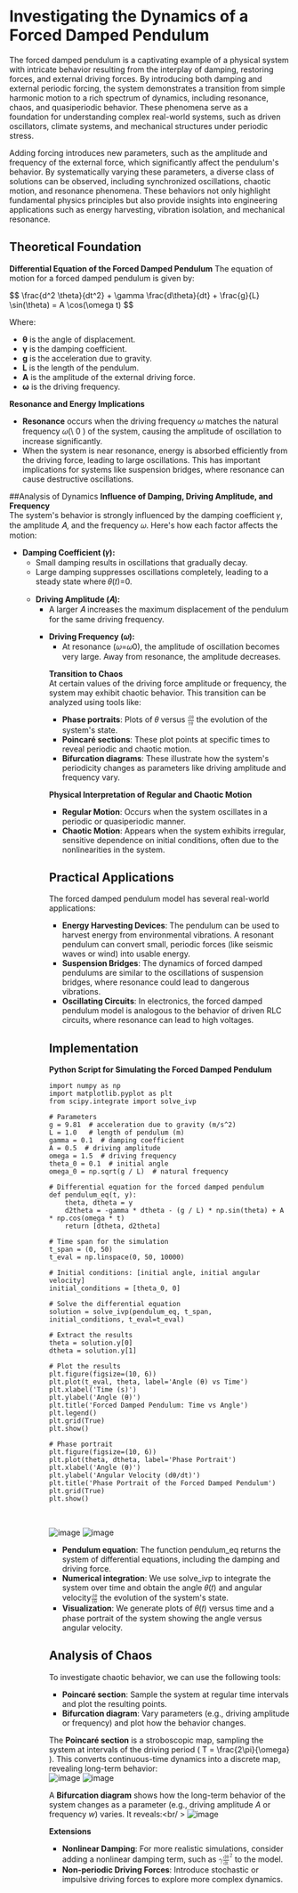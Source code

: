 # Investigating the Dynamics of a Forced Damped Pendulum
The forced damped pendulum is a captivating example of a physical system with intricate behavior resulting from the interplay of damping, restoring forces, and external driving forces. By introducing both damping and external periodic forcing, the system demonstrates a transition from simple harmonic motion to a rich spectrum of dynamics, including resonance, chaos, and quasiperiodic behavior. These phenomena serve as a foundation for understanding complex real-world systems, such as driven oscillators, climate systems, and mechanical structures under periodic stress.

Adding forcing introduces new parameters, such as the amplitude and frequency of the external force, which significantly affect the pendulum's behavior. By systematically varying these parameters, a diverse class of solutions can be observed, including synchronized oscillations, chaotic motion, and resonance phenomena. These behaviors not only highlight fundamental physics principles but also provide insights into engineering applications such as energy harvesting, vibration isolation, and mechanical resonance.

## Theoretical Foundation
<b>Differential Equation of the Forced Damped Pendulum</b>
The equation of motion for a forced damped pendulum is given by:
<p>$$ \frac{d^2 \theta}{dt^2} + \gamma \frac{d\theta}{dt} + \frac{g}{L} \sin(\theta) = A \cos(\omega t) $$</p>

Where:

<ul><li><b>θ</b> is the angle of displacement.</li>
<li><b>γ</b> is the damping coefficient.</li>
<li><b>g</b> is the acceleration due to gravity.</li>
<li><b>L</b> is the length of the pendulum.</li>
<li><b>A</b> is the amplitude of the external driving force.</li>
<li><b>ω</b> is the driving frequency.</li></ul>

<b>Resonance and Energy Implications</b>
<ul><li><b>Resonance</b>  occurs when the driving frequency 𝜔 matches the natural frequency 𝜔(\ 0 ) of the system, causing the amplitude of oscillation to increase significantly.</li>
<li>When the system is near resonance, energy is absorbed efficiently from the driving force, leading to large oscillations. This has important implications for systems like suspension bridges, where resonance can cause destructive oscillations.</li></ul>


##Analysis of Dynamics
<b>Influence of Damping, Driving Amplitude, and Frequency</b><br />
The system's behavior is strongly influenced by the damping coefficient 𝛾, the amplitude 𝐴, and the frequency 𝜔. Here's how each factor affects the motion:
<ul><li><b>Damping Coefficient (𝛾):</b><ul>
<li>Small damping results in oscillations that gradually decay.</li>
<li>Large damping suppresses oscillations completely, leading to a steady state where 𝜃(𝑡)=0.</li></ul>
</li><ul><li><b>Driving Amplitude (𝐴):</b>
<ul><li>A larger 𝐴 increases the maximum displacement of the pendulum for the same driving frequency.</li></ul></li>
<ul><li><b>Driving Frequency (𝜔):</b><ul>
<li>At resonance (𝜔=𝜔0), the amplitude of oscillation becomes very large. Away from resonance, the amplitude decreases.</li></ul></li>

<b>Transition to Chaos</b><br />
At certain values of the driving force amplitude or frequency, the system may exhibit chaotic behavior. This transition can be analyzed using tools like:
<ul><li><b>Phase portraits</b>: Plots of 𝜃 versus  <math xmlns="http://www.w3.org/1998/Math/MathML">
<mfrac>
<mi>dθ</mi>
<mi>tθ</mi>
</mfrac>
</math> the evolution of the system's state.</li>
<li><b>Poincaré sections</b>: These plot points at specific times to reveal periodic and chaotic motion.</li>
<li><b>Bifurcation diagrams</b>: These illustrate how the system's periodicity changes as parameters like driving amplitude and frequency vary.</li>
</ul>

<b>Physical Interpretation of Regular and Chaotic Motion</b>
<ul><li><b>Regular Motion</b>: Occurs when the system oscillates in a periodic or quasiperiodic manner.</li>
<li><b>Chaotic Motion</b>: Appears when the system exhibits irregular, sensitive dependence on initial conditions, often due to the nonlinearities in the system.</li></ul>

## Practical Applications
The forced damped pendulum model has several real-world applications:<br />
<ul><li><b>Energy Harvesting Devices</b>: The pendulum can be used to harvest energy from environmental vibrations. A resonant pendulum can convert small, periodic forces (like seismic waves or wind) into usable energy.</li>
<li><b>Suspension Bridges</b>: The dynamics of forced damped pendulums are similar to the oscillations of suspension bridges, where resonance could lead to dangerous vibrations.</li>
<li><b>Oscillating Circuits</b>: In electronics, the forced damped pendulum model is analogous to the behavior of driven RLC circuits, where resonance can lead to high voltages.</li></ul>

## Implementation
<b>Python Script for Simulating the Forced Damped Pendulum</b>
<pre><code class="language-python">import numpy as np
import matplotlib.pyplot as plt
from scipy.integrate import solve_ivp

# Parameters
g = 9.81  # acceleration due to gravity (m/s^2)
L = 1.0   # length of pendulum (m)
gamma = 0.1  # damping coefficient
A = 0.5  # driving amplitude
omega = 1.5  # driving frequency
theta_0 = 0.1  # initial angle
omega_0 = np.sqrt(g / L)  # natural frequency

# Differential equation for the forced damped pendulum
def pendulum_eq(t, y):
    theta, dtheta = y
    d2theta = -gamma * dtheta - (g / L) * np.sin(theta) + A * np.cos(omega * t)
    return [dtheta, d2theta]

# Time span for the simulation
t_span = (0, 50)
t_eval = np.linspace(0, 50, 10000)

# Initial conditions: [initial angle, initial angular velocity]
initial_conditions = [theta_0, 0]

# Solve the differential equation
solution = solve_ivp(pendulum_eq, t_span, initial_conditions, t_eval=t_eval)

# Extract the results
theta = solution.y[0]
dtheta = solution.y[1]

# Plot the results
plt.figure(figsize=(10, 6))
plt.plot(t_eval, theta, label='Angle (θ) vs Time')
plt.xlabel('Time (s)')
plt.ylabel('Angle (θ)')
plt.title('Forced Damped Pendulum: Time vs Angle')
plt.legend()
plt.grid(True)
plt.show()

# Phase portrait
plt.figure(figsize=(10, 6))
plt.plot(theta, dtheta, label='Phase Portrait')
plt.xlabel('Angle (θ)')
plt.ylabel('Angular Velocity (dθ/dt)')
plt.title('Phase Portrait of the Forced Damped Pendulum')
plt.grid(True)
plt.show()
</code></pre><br />
![image](https://github.com/user-attachments/assets/f59c8b87-9b7f-4755-b9a9-05f4ca4ea48c)
![image](https://github.com/user-attachments/assets/0cb5c08f-3408-4911-b720-0f16c8c1f7c5)
<ul><li><b>Pendulum equation</b>: The function pendulum_eq returns the system of differential equations, including the damping and driving force.</li>
<li><b>Numerical integration</b>: We use solve_ivp to integrate the system over time and obtain the angle 𝜃(𝑡) and angular velocity<math xmlns="http://www.w3.org/1998/Math/MathML">
<mfrac>
<mi>dθ</mi>
<mi>tθ</mi>
</mfrac>
</math> the evolution of the system's state.</li>
<li><b>Visualization</b>: We generate plots of 𝜃(𝑡) versus time and a phase portrait of the system showing the angle versus angular velocity.</li></ul>

## Analysis of Chaos
To investigate chaotic behavior, we can use the following tools:<br />
<ul><li><b>Poincaré section</b>: Sample the system at regular time intervals and plot the resulting points.</li>
<li><b>Bifurcation diagram</b>: Vary parameters (e.g., driving amplitude or frequency) and plot how the behavior changes.</li></ul>

The <b>Poincaré section</b> is a stroboscopic map, sampling the system at intervals of the driving period <span class="arithmatex">\( T = \frac{2\pi}{\omega} \)</span>. This converts continuous-time dynamics into a discrete map, revealing long-term behavior:<br />
![image](https://github.com/user-attachments/assets/6398270a-8aeb-4c9c-9073-bfd24b63711c)
![image](https://github.com/user-attachments/assets/74e87fdc-63fc-45a0-8ef9-437fdd23ee76)

A <b>Bifurcation diagram</b> shows how the long-term behavior of the system changes as a parameter (e.g., driving amplitude  $A$ or frequency  $w$) varies. It reveals:<br/ >
![image](https://github.com/user-attachments/assets/537108a8-2590-4bf9-bfee-1c52c1ace167)<br />

<b>Extensions</b><ul>
<li><b>Nonlinear Damping</b>: For more realistic simulations, consider adding a nonlinear damping term, such as <math xmlns="http://www.w3.org/1998/Math/MathML">
<mrow>
<mi>γ</mi>
</mrow>
<msup>
<mrow>
<mfrac>
<mi>dθ</mi>
<mi>dt</mi>
</mfrac>
</mrow>
<mn>2</mn>
</msup>
</mrow>
</math> to the model.</li>
<li><b>Non-periodic Driving Forces</b>: Introduce stochastic or impulsive driving forces to explore more complex dynamics.</li></ul>
